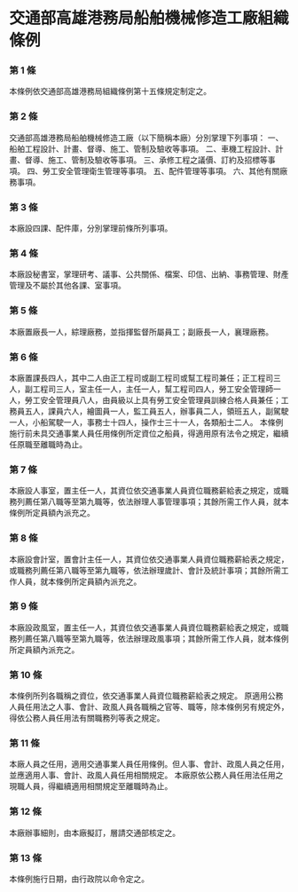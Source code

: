 # 交通部高雄港務局船舶機械修造工廠組織條例

### 第 1 條

本條例依交通部高雄港務局組織條例第十五條規定制定之。

### 第 2 條

交通部高雄港務局船舶機械修造工廠（以下簡稱本廠）分別掌理下列事項：
一、船舶工程設計、計畫、督導、施工、管制及驗收等事項。
二、車機工程設計、計畫、督導、施工、管制及驗收等事項。
三、承修工程之議價、訂約及招標等事項。
四、勞工安全管理衛生管理等事項。
五、配件管理等事項。
六、其他有關廠務事項。

### 第 3 條

本廠設四課、配件庫，分別掌理前條所列事項。

### 第 4 條

本廠設秘書室，掌理研考、議事、公共關係、檔案、印信、出納、事務管理、財產管理及不屬於其他各課、室事項。

### 第 5 條

本廠置廠長一人，綜理廠務，並指揮監督所屬員工；副廠長一人，襄理廠務。

### 第 6 條

本廠置課長四人，其中二人由正工程司或副工程司或幫工程司兼任；正工程司三人，副工程司三人，室主任一人，主任一人，幫工程司四人，勞工安全管理師一人，勞工安全管理員八人，由員級以上具有勞工安全管理員訓練合格人員兼任；工務員五人，課員六人，繪圖員一人，監工員五人，辦事員二人，領班五人，副駕駛一人，小船駕駛一人，事務士十四人，操作士三十一人，各類船士二人。
本條例施行前未具交通事業人員任用條例所定資位之船員，得適用原有法令之規定，繼續任原職至離職時為止。

### 第 7 條

本廠設人事室，置主任一人，其資位依交通事業人員資位職務薪給表之規定，或職務列薦任第八職等至第九職等，依法辦理人事管理事項；其餘所需工作人員，就本條例所定員額內派充之。

### 第 8 條

本廠設會計室，置會計主任一人，其資位依交通事業人員資位職務薪給表之規定，或職務列薦任第八職等至第九職等，依法辦理歲計、會計及統計事項；其餘所需工作人員，就本條例所定員額內派充之。

### 第 9 條

本廠設政風室，置主任一人，其資位依交通事業人員資位職務薪給表之規定，或職務列薦任第八職等至第九職等，依法辦理政風事項；其餘所需工作人員，就本條例所定員額內派充之。

### 第 10 條

本條例所列各職稱之資位，依交通事業人員資位職務薪給表之規定。
原適用公務人員任用法之人事、會計、政風人員各職稱之官等、職等，除本條例另有規定外，得依公務人員任用法有關職務列等表之規定。

### 第 11 條

本廠人員之任用，適用交通事業人員任用條例。但人事、會計、政風人員之任用，並應適用人事、會計、政風人員任用相關規定。
本廠原依公務人員任用法任用之現職人員，得繼續適用相關規定至離職時為止。

### 第 12 條

本廠辦事細則，由本廠擬訂，層請交通部核定之。

### 第 13 條

本條例施行日期，由行政院以命令定之。
